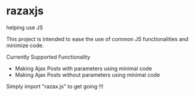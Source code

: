 # razaxjs
helping use JS

This project is intended to ease the use of common JS functionalities and minimize code.

Currently Supported Functionality

- Making Ajax Posts with parameters using minimal code 
- Making Ajax Posts without parameters using minimal code


Simply import "razax.js" to get going !!!
